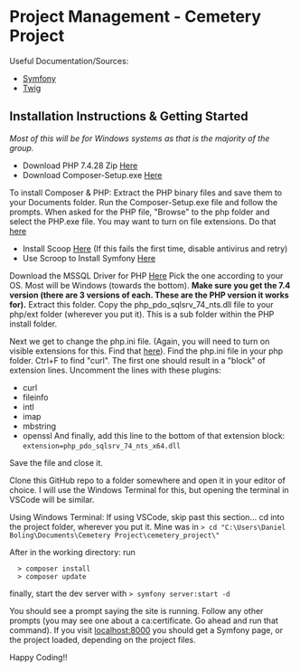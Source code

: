 # Project Management - Cemetery Project 

Useful Documentation/Sources:
- [Symfony](https://symfony.com/doc/current/index.html)
- [Twig](https://twig.symfony.com/doc/2.x/)
  

## Installation Instructions & Getting Started

*Most of this will be for Windows systems as that is the majority of the group.*

- Download PHP 7.4.28 Zip [Here](https://windows.php.net/download/)
- Download Composer-Setup.exe [Here](https://getcomposer.org/download/)

To install Composer & PHP:
Extract the PHP binary files and save them to your Documents folder.
Run the Composer-Setup.exe file and follow the prompts. When asked for the PHP file, "Browse" to the php folder and select the PHP.exe file. You may want to turn on file extensions. Do that [here](https://fileinfo.com/help/windows_10_show_file_extensions)

- Install Scoop [Here](https://scoop.sh/) (If this fails the first time, disable antivirus and retry)
- Use Scroop to Install Symfony [Here](https://symfony.com/download)

Download the MSSQL Driver for PHP [Here](https://github.com/Microsoft/msphpsql/releases/tag/v5.10.0)
Pick the one according to your OS. Most will be Windows (towards the bottom). **Make sure you get the 7.4 version (there are 3 versions of each. These are the PHP version it works for).**
Extract this folder. Copy the php_pdo_sqlsrv_74_nts.dll file to your php/ext folder (wherever you put it). This is a sub folder within the PHP install folder.

Next we get to change the php.ini file. (Again, you will need to turn on visible extensions for this. Find that [here](https://fileinfo.com/help/windows_10_show_file_extensions)).
Find the php.ini file in your php folder.
Ctrl+F to find "curl". The first one should result in a "block" of extension lines.
Uncomment the lines with these plugins:
- curl
- fileinfo
- intl
- imap
- mbstring
- openssl
And finally, add this line to the bottom of that extension block:
  `extension=php_pdo_sqlsrv_74_nts_x64.dll`
  
Save the file and close it.

Clone this GitHub repo to a folder somewhere and open it in your editor of choice.
I will use the Windows Terminal for this, but opening the terminal in VSCode will be similar.

Using Windows Terminal:
If using VSCode, skip past this section...
  cd into the project folder, wherever you put it. Mine was in 
    `> cd "C:\Users\Daniel Boling\Documents\Cemetery Project\cemetery_project\"`
    
After in the working directory:
  run
  ```
    > composer install
    > composer update
  ```
  finally, start the dev server with
    `> symfony server:start -d`
   
   
You should see a prompt saying the site is running. Follow any other prompts (you may see one about a ca:certificate. Go ahead and run that command). If you visit [localhost:8000](localhost:8000) you should get a Symfony page, or the project loaded, depending on the project files.

Happy Coding!!
